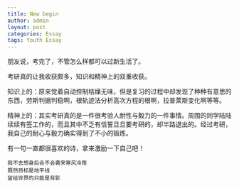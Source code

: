 ```yaml
---
title: New begin
author: admin
layout: post
categories: Essay
tags: Youth Essay
---
```


朋友说，考完了，不管怎么样都可以过新生活了。

考研真的让我收获颇多，知识和精神上的双重收获。

知识上的：原来觉着自动控制枯燥无味，但是复习的过程中却发现了种种有意思的东西，劳斯判据判稳啊，根轨迹法分析高次方程的根啊，拉普莱斯变化啊等等。

精神上的：其实考研真的是一件很考验人耐性与毅力的一件事情。周围的同学陆陆续续有签工作的，而且其中不乏有信誓旦旦要考研的，却半路退出的。经过考研，我自己的耐心与毅力确实得到了不小的锻炼。

有一句一直都很喜欢的诗，拿来激励一下自己吧！

    我不去想身后会不会袭来寒风冷雨  
    既然目标是地平线  
    留给世界的只能是背影 

